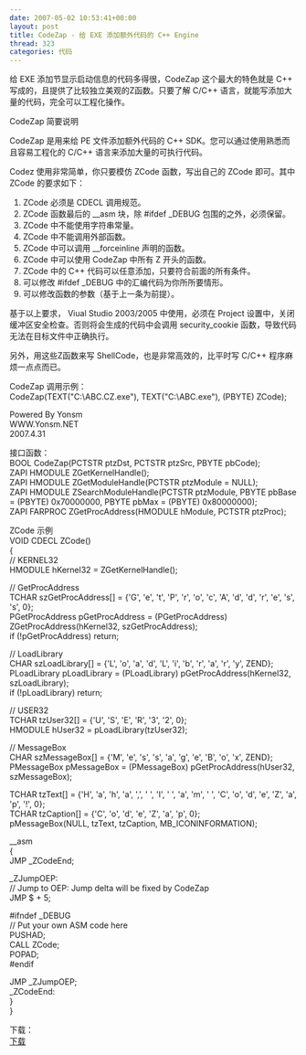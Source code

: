 ```yaml
---
date: 2007-05-02 10:53:41+00:00
layout: post
title: CodeZap - 给 EXE 添加额外代码的 C++ Engine
thread: 323
categories: 代码
---
```


给 EXE 添加节显示启动信息的代码多得很，CodeZap 这个最大的特色就是 C++ 写成的，且提供了比较独立美观的Z函数。只要了解 C/C++ 语言，就能写添加大量的代码，完全可以工程化操作。  
  
CodeZap 简要说明  
  
CodeZap 是用来给 PE 文件添加额外代码的 C++ SDK。您可以通过使用熟悉而且容易工程化的 C/C++ 语言来添加大量的可执行代码。  
  
Codez 使用非常简单，你只要模仿 ZCode 函数，写出自己的 ZCode 即可。其中 ZCode 的要求如下：  
  
1. ZCode 必须是 CDECL 调用规范。  
2. ZCode 函数最后的 __asm 块，除 #ifdef _DEBUG 包围的之外，必须保留。  
3. ZCode 中不能使用字符串常量。  
4. ZCode 中不能调用外部函数。  
5. ZCode 中可以调用 __forceinline 声明的函数。  
6. ZCode 中可以使用 CodeZap 中所有 Z 开头的函数。  
7. ZCode 中的 C++ 代码可以任意添加，只要符合前面的所有条件。  
8. 可以修改  #ifdef _DEBUG 中的汇编代码为你所所要情形。  
9. 可以修改函数的参数（基于上一条为前提）。  
  
  
基于以上要求， Viual Studio 2003/2005 中使用，必须在 Project 设置中，关闭缓冲区安全检查。否则将会生成的代码中会调用 security_cookie 函数，导致代码无法在目标文件中正确执行。  
  
另外，用这些Z函数来写 ShellCode，也是非常高效的，比平时写 C/C++ 程序麻烦一点点而已。  
  
CodeZap 调用示例：  
CodeZap(TEXT("C:\\ABC.CZ.exe"), TEXT("C:\\ABC.exe"), (PBYTE) ZCode);  
  
Powered By Yonsm  
WWW.Yonsm.NET  
2007.4.31   
  
接口函数：  
BOOL CodeZap(PCTSTR ptzDst, PCTSTR ptzSrc, PBYTE pbCode);  
ZAPI HMODULE ZGetKernelHandle();  
ZAPI HMODULE ZGetModuleHandle(PCTSTR ptzModule = NULL);  
ZAPI HMODULE ZSearchModuleHandle(PCTSTR ptzModule, PBYTE pbBase = (PBYTE) 0x70000000, PBYTE pbMax = (PBYTE) 0x80000000);  
ZAPI FARPROC ZGetProcAddress(HMODULE hModule, PCTSTR ptzProc);  
  
<!-- more -->  
  
ZCode 示例  
VOID CDECL ZCode()  
{  
 // KERNEL32  
 HMODULE hKernel32 = ZGetKernelHandle();  
  
 // GetProcAddress  
 TCHAR szGetProcAddress[] = {'G', 'e', 't', 'P', 'r', 'o', 'c', 'A', 'd', 'd', 'r', 'e', 's', 's', 0};  
 PGetProcAddress pGetProcAddress = (PGetProcAddress) ZGetProcAddress(hKernel32, szGetProcAddress);  
 if (!pGetProcAddress) return;  
  
 // LoadLibrary  
 CHAR szLoadLibrary[] = {'L', 'o', 'a', 'd', 'L', 'i', 'b', 'r', 'a', 'r', 'y', ZEND};  
 PLoadLibrary pLoadLibrary = (PLoadLibrary) pGetProcAddress(hKernel32, szLoadLibrary);  
 if (!pLoadLibrary) return;  
  
 // USER32  
 TCHAR tzUser32[] = {'U', 'S', 'E', 'R', '3', '2', 0};  
 HMODULE hUser32 = pLoadLibrary(tzUser32);  
  
 // MessageBox  
 CHAR szMessageBox[] = {'M', 'e', 's', 's', 'a', 'g', 'e', 'B', 'o', 'x', ZEND};  
 PMessageBox pMessageBox = (PMessageBox) pGetProcAddress(hUser32, szMessageBox);  
  
 TCHAR tzText[] = {'H', 'a', 'h', 'a', ',', ' ', 'I', ' ', 'a', 'm', ' ', 'C', 'o', 'd', 'e', 'Z', 'a', 'p', '!', 0};  
 TCHAR tzCaption[] = {'C', 'o', 'd', 'e', 'Z', 'a', 'p', 0};  
 pMessageBox(NULL, tzText, tzCaption, MB_ICONINFORMATION);  
  
 __asm  
 {  
   JMP    _ZCodeEnd;  
  
_ZJumpOEP:  
   // Jump to OEP: Jump delta will be fixed by CodeZap  
   JMP    $ + 5;  
  
#ifndef _DEBUG  
   // Put your own ASM code here  
   PUSHAD;  
   CALL  ZCode;  
   POPAD;  
#endif  
  
   JMP    _ZJumpOEP;  
_ZCodeEnd:  
 }  
}  
  
  
  
下载：  
[下载](/assets/CodeZap.rar) 
